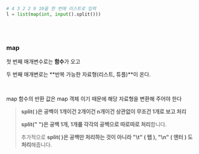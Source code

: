 ```python
# 4 3 2 2 9 10을 한 번에 리스트로 입력
l = list(map(int, input().split()))
```

<br />

<br />

### map

첫 번째 매개변수로는 **함수**가 오고

두 번째 매개변로는 **반복 가능한 자료형(리스트, 튜플)**이 온다.

<br />

map 함수의 반환 값은 map 객체 이기 때문에 해당 자료형을 변환해 주어야 한다

> **split( )은 공백이 1개이건 2개이건 n개이건 상관없이 무조건 1개로 보고 처리**
>
> **split(" ")은 공백 1개, 1개를 각각의 공백으로 따로따로 처리**합니다.
>
> 추가적으로 **split( )은 공백만 처리하는 것이 아니라 "\t" ( 탭 ), "\n" ( 엔터 ) 도 처리**해줍니다.

<br />

